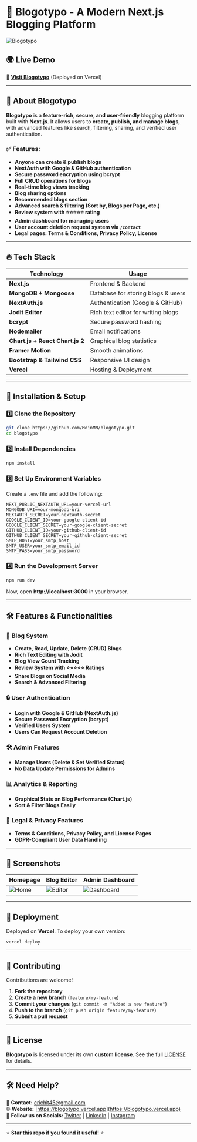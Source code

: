 # 🚀 Blogotypo - A Modern Next.js Blogging Platform

![Blogotypo](https://blogotypo.vercel.app/assets/images/favicon.jpg)

## 🌍 Live Demo

🔗 **[Visit Blogotypo](https://blogotypo.vercel.app)** (Deployed on Vercel)

---

## 📖 About Blogotypo

**Blogotypo** is a **feature-rich, secure, and user-friendly** blogging platform built with **Next.js**. It allows users to **create, publish, and manage blogs**, with advanced features like search, filtering, sharing, and verified user authentication.

### ✅ Features:

- **Anyone can create & publish blogs**
- **NextAuth with Google & GitHub authentication**
- **Secure password encryption using bcrypt**
- **Full CRUD operations for blogs**
- **Real-time blog views tracking**
- **Blog sharing options**
- **Recommended blogs section**
- **Advanced search & filtering (Sort by, Blogs per Page, etc.)**
- **Review system with ⭐⭐⭐⭐⭐ rating**
- **Admin dashboard for managing users**
- **User account deletion request system via `/contact`**
- **Legal pages: Terms & Conditions, Privacy Policy, License**

---

## 🔥 Tech Stack

| **Technology**                  | **Usage**                          |
| ------------------------------- | ---------------------------------- |
| **Next.js**                     | Frontend & Backend                 |
| **MongoDB + Mongoose**          | Database for storing blogs & users |
| **NextAuth.js**                 | Authentication (Google & GitHub)   |
| **Jodit Editor**                | Rich text editor for writing blogs |
| **bcrypt**                      | Secure password hashing            |
| **Nodemailer**                  | Email notifications                |
| **Chart.js + React Chart.js 2** | Graphical blog statistics          |
| **Framer Motion**               | Smooth animations                  |
| **Bootstrap & Tailwind CSS**    | Responsive UI design               |
| **Vercel**                      | Hosting & Deployment               |

---

## 🚀 Installation & Setup

### **1️⃣ Clone the Repository**

```bash
git clone https://github.com/MoinMN/blogotypo.git
cd blogotypo
```

### **2️⃣ Install Dependencies**

```bash
npm install
```

### **3️⃣ Set Up Environment Variables**

Create a `.env` file and add the following:

```env
NEXT_PUBLIC_NEXTAUTH_URL=your-vercel-url
MONGODB_URI=your-mongodb-uri
NEXTAUTH_SECRET=your-nextauth-secret
GOOGLE_CLIENT_ID=your-google-client-id
GOOGLE_CLIENT_SECRET=your-google-client-secret
GITHUB_CLIENT_ID=your-github-client-id
GITHUB_CLIENT_SECRET=your-github-client-secret
SMTP_HOST=your_smtp_host
SMTP_USER=your_smtp_email_id
SMTP_PASS=your_smtp_password
```

### **4️⃣ Run the Development Server**

```bash
npm run dev
```

Now, open **http://localhost:3000** in your browser.

---

## 🛠 Features & Functionalities

### 📝 **Blog System**

- **Create, Read, Update, Delete (CRUD) Blogs**
- **Rich Text Editing with Jodit**
- **Blog View Count Tracking**
- **Review System with ⭐⭐⭐⭐⭐ Ratings**
- **Share Blogs on Social Media**
- **Search & Advanced Filtering**

### 🔒 **User Authentication**

- **Login with Google & GitHub (NextAuth.js)**
- **Secure Password Encryption (bcrypt)**
- **Verified Users System**
- **Users Can Request Account Deletion**

### 🛠 **Admin Features**

- **Manage Users (Delete & Set Verified Status)**
- **No Data Update Permissions for Admins**

### 📊 **Analytics & Reporting**

- **Graphical Stats on Blog Performance (Chart.js)**
- **Sort & Filter Blogs Easily**

### 📜 **Legal & Privacy Features**

- **Terms & Conditions, Privacy Policy, and License Pages**
- **GDPR-Compliant User Data Handling**

---

## 🎨 Screenshots

| **Homepage**                                         | **Blog Editor**                                          | **Admin Dashboard**                                        |
| ---------------------------------------------------- | -------------------------------------------------------- | ---------------------------------------------------------- |
| ![Home](https://your-url.com/assets/images/home.png) | ![Editor](https://your-url.com/assets/images/editor.png) | ![Dashboard](https://your-url.com/assets/images/admin.png) |

---

## 🚀 Deployment

Deployed on **Vercel**. To deploy your own version:

```bash
vercel deploy
```

---

## 🤝 Contributing

Contributions are welcome!

1. **Fork the repository**
2. **Create a new branch** (`feature/my-feature`)
3. **Commit your changes** (`git commit -m "Added a new feature"`)
4. **Push to the branch** (`git push origin feature/my-feature`)
5. **Submit a pull request**

---

## 📜 License

**Blogotypo** is licensed under its own **custom license**. See the full [LICENSE](https://blogotypo.vercel.app/view/docs/license) for details.

---

## 🛠 Need Help?

📧 **Contact:** [crichit45@gmail.com](mailto:crichit45@gmail.com)  
🌐 **Website:** [https://blogotypo.vercel.app](https://blogotypo.vercel.app)  
📣 **Follow us on Socials:** [Twitter](https://x.com/MoinMN5) | [LinkedIn](https://www.linkedin.com/in/moinnaik/) | [Instagram](https://instagram.com/im_moin45)

---

⭐ **Star this repo if you found it useful!** ⭐
